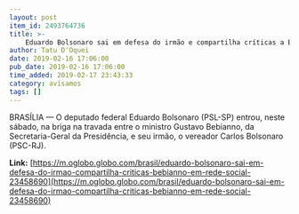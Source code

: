 ```yaml
---
layout: post
item_id: 2493764736
title: >-
    Eduardo Bolsonaro sai em defesa do irmão e compartilha críticas a Bebianno em rede social
author: Tatu D'Oquei
date: 2019-02-16 17:06:00
pub_date: 2019-02-16 17:06:00
time_added: 2019-02-17 23:43:33
category: avisamos
tags: []
---
```


BRASÍLIA — O deputado federal Eduardo Bolsonaro (PSL-SP) entrou, neste sábado, na briga na travada entre o ministro Gustavo Bebianno, da Secretaria-Geral da Presidência, e seu irmão, o vereador Carlos Bolsonaro (PSC-RJ).

**Link:** [https://m.oglobo.globo.com/brasil/eduardo-bolsonaro-sai-em-defesa-do-irmao-compartilha-criticas-bebianno-em-rede-social-23458690](https://m.oglobo.globo.com/brasil/eduardo-bolsonaro-sai-em-defesa-do-irmao-compartilha-criticas-bebianno-em-rede-social-23458690)

